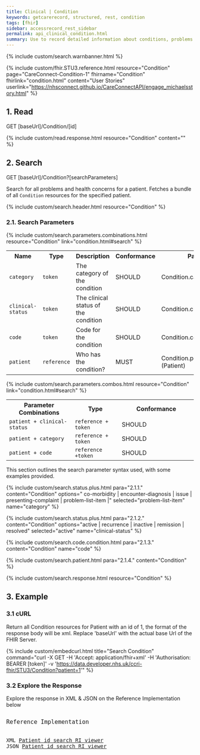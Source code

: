 ```yaml
---
title: Clinical | Condition
keywords: getcarerecord, structured, rest, condition
tags: [fhir]
sidebar: accessrecord_rest_sidebar
permalink: api_clinical_condition.html
summary: Use to record detailed information about conditions, problems or diagnoses recognized by a clinician. There are many uses e.g. recording a diagnosis during an encounter; populating a problem list or a summary statement, such as a discharge summary.
---
```

{% include custom/search.warnbanner.html %}

{% include custom/fhir.STU3.reference.html resource="Condition" page="CareConnect-Condition-1" fhirname="Condition" fhirlink="condition.html" content="User Stories" userlink="https://nhsconnect.github.io/CareConnectAPI/engage_michaelsstory.html" %}


## 1. Read ##

<div markdown="span" class="alert alert-success" role="alert">
GET [baseUrl]/Condition/[id]</div>

{% include custom/read.response.html resource="Condition" content="" %}

## 2. Search ##

<div markdown="span" class="alert alert-success" role="alert">
GET [baseUrl]/Condition?[searchParameters]</div>

Search for all problems and health concerns for a patient. Fetches a bundle of all `Condition` resources for the specified patient.

{% include custom/search.header.html resource="Condition" %}

### 2.1. Search Parameters ###

{% include custom/search.parameters.combinations.html resource="Condition" link="condition.html#search" %}

<table style="min-width:100%;width:100%">
<tr id="clinical">
    <th style="width:15%;">Name</th>
    <th style="width:15%;">Type</th>
    <th style="width:35%;">Description</th>
    <th style="width:5%;">Conformance</th>
    <th style="width:30%;">Path</th>
</tr>

<tr>
    <td><code class="highlighter-rouge">category</code></td>
    <td><code class="highlighter-rouge">token</code></td>
    <td>The category of the condition</td>
    <td>SHOULD</td>
    <td>Condition.category</td>
</tr>
<tr>
    <td><code class="highlighter-rouge">clinical-status</code></td>
    <td><code class="highlighter-rouge">token</code></td>
    <td>The clinical status of the condition</td>
    <td>SHOULD</td>
    <td>Condition.clinicalStatus</td>
</tr>
<tr>
    <td><code class="highlighter-rouge">code</code></td>
    <td><code class="highlighter-rouge">token</code></td>
    <td>Code for the condition</td>
    <td>SHOULD</td>
    <td>Condition.code</td>
</tr>
<tr>
    <td><code class="highlighter-rouge">patient</code></td>
    <td><code class="highlighter-rouge">reference</code></td>
    <td>Who has the condition?</td>
    <td>MUST</td>
    <td>Condition.patient<br>(Patient)</td>
</tr>
</table>

<!--
<tr>
    <td><code class="highlighter-rouge">asserted-date</code></td>
    <td><code class="highlighter-rouge">date</code></td>
    <td>Date record was believed accurate</td>
    <td>MAY</td>
    <td>Condition.assertedDate</td>
</tr>
-->

{% include custom/search.parameters.combos.html resource="Condition"  link="condition.html#search" %}

<table style="min-width:100%;width:100%">
<tr i
d="clinical">
    <th style="width:35%;">Parameter Combinations</th>
    <th style="width:25%;">Type</th>
    <th style="width:40%;">Conformance</th>
</tr>
<tr>
    <td><code class="highlighter-rouge">patient + clinical-status</code></td>
    <td><code class="highlighter-rouge">reference + token</code></td>
    <td>SHOULD</td>
</tr>
<tr>
    <td><code class="highlighter-rouge">patient + category</code></td>
    <td><code class="highlighter-rouge">reference + token</code></td>
    <td>SHOULD</td>
</tr>
<tr>
    <td><code class="highlighter-rouge">patient + code</code></td>
    <td><code class="highlighter-rouge">reference +token</code></td>
    <td>SHOULD</td>
</tr>
</table>

This section outlines the search parameter syntax used, with some examples provided.

<!--
Systems SHOULD support the following search combinations:

* patient + clinical-status
* patient + category
* patient + code
-->
<!--
{% include custom/search.date.plus.html para="2.1.1." content="Condition" name="asserted-date" %}
-->
{% include custom/search.status.plus.html para="2.1.1." content="Condition" options="
co-morbidity | encounter-diagnosis | issue | presenting-complaint | problem-list-item |" selected="problem-list-item" name="category" %}

{% include custom/search.status.plus.html para="2.1.2." content="Condition" options="active | recurrence | inactive | remission | resolved" selected="active" name="clinical-status" %}

{% include custom/search.code.condition.html para="2.1.3." content="Condition" name="code" %}

{% include custom/search.patient.html para="2.1.4." content="Condition" %}

{% include custom/search.response.html resource="Condition" %}


## 3. Example ##

<h3 id="32-response-headers">3.1 cURL</h3>

Return all Condition resources for Patient with an id of 1, the format of the response body will be xml. Replace 'baseUrl' with the actual base Url of the FHIR Server.

{% include custom/embedcurl.html title="Search Condition" command="curl -X GET -H 'Accept: application/fhir+xml' -H 'Authorisation: BEARER [token]' -v 'https://data.developer.nhs.uk/ccri-fhir/STU3/Condition?patient=1'" %}


<h3 id="32-response-headers">3.2 Explore the Response</h3>

Explore the response in XML & JSON on the Reference Implementation below
<div class="language-http highlighter-rouge">
<pre class="highlight">
<p style="font-size: 110%;">Reference Implementation</p>
XML <a target="_blank" href="{{ site.fhir_ref_impl }}search?serverId=home&pretty=true&resource=Condition&param.0.0=&param.0.1=1&param.0.name=patient&param.0.type=reference&resource-search-limit=&encoding=xml">Patient id search RI viewer</a>
JSON <a target="_blank" href="{{ site.fhir_ref_impl }}search?serverId=home&pretty=true&resource=Condition&param.0.0=&param.0.1=1&param.0.name=patient&param.0.type=reference&resource-search-limit=&encoding=json">Patient id search RI viewer</a>
</pre>
</div>
